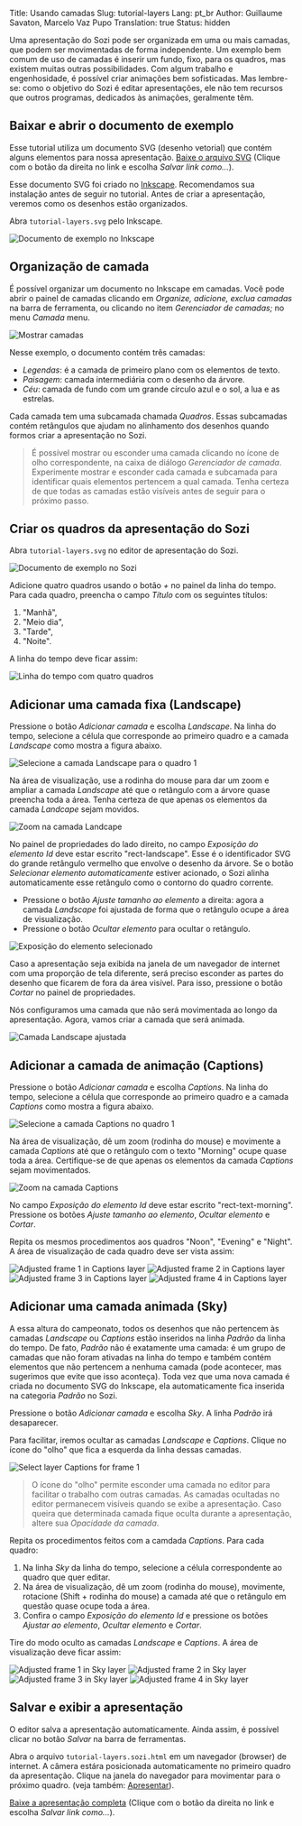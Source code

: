 Title: Usando camadas
Slug: tutorial-layers
Lang: pt_br
Author: Guillaume Savaton, Marcelo Vaz Pupo
Translation: true
Status: hidden

Uma apresentação do Sozi pode ser organizada em uma ou mais camadas, que podem ser movimentadas de forma independente.
Um exemplo bem comum de uso de camadas é inserir um fundo, fixo, para os quadros,
mas existem muitas outras possibilidades.
Com algum trabalho e engenhosidade, é possível criar animações bem sofisticadas.
Mas lembre-se: como o objetivo do Sozi é editar apresentações,
ele não tem recursos que outros programas, dedicados às animações, geralmente têm.

Baixar e abrir o documento de exemplo
-------------------------------------

Esse tutorial utiliza um documento SVG (desenho vetorial) que contém alguns elementos para nossa apresentação.
[Baixe o arquivo SVG](https://github.com/senshu/Sozi/raw/master/samples/tutorial-layers.svg)
(Clique com o botão da direita no link e escolha *Salvar link como...*).

Esse documento SVG foi criado no [Inkscape](https://inkscape.org).
Recomendamos sua instalação antes de seguir no tutorial.
Antes de criar a apresentação, veremos como os desenhos estão organizados.

Abra `tutorial-layers.svg` pelo Inkscape.

![Documento de exemplo no Inkscape](|filename|/images/tutorial-layers/sozi-layers-tutorial-screenshot-01.pt_br.png)

Organização de camada
---------------------

É possível organizar um documento no Inkscape em camadas.
Você pode abrir o painel de camadas clicando em *Organize, adicione, exclua camadas* na barra de ferramenta,
ou clicando no item *Gerenciador de camadas;* no menu *Camada* menu.

![Mostrar camadas](|filename|/images/tutorial-layers/sozi-layers-tutorial-screenshot-02.pt_br.png)

Nesse exemplo, o documento contém três camadas:

* *Legendas*: é a camada de primeiro plano com os elementos de texto.
* *Paisagem*: camada intermediária com o desenho da árvore.
* *Céu*: camada de fundo com um grande círculo azul e o sol, a lua e as estrelas.

Cada camada tem uma subcamada chamada *Quadros*. Essas subcamadas contém retângulos
que ajudam no alinhamento dos desenhos quando formos criar a apresentação no Sozi.

> É possível mostrar ou esconder uma camada clicando no ícone de olho correspondente, na caixa de diálogo *Gerenciador de camada*.
> Experimente mostrar e esconder cada camada e subcamada para identificar quais elementos pertencem a qual camada.
> Tenha certeza de que todas as camadas estão visíveis antes de seguir para o próximo passo.

Criar os quadros da apresentação do Sozi
----------------------------------------

Abra `tutorial-layers.svg` no editor de apresentação do Sozi.

![Documento de exemplo no Sozi](|filename|/images/tutorial-layers/sozi-layers-tutorial-screenshot-03.png)

Adicione quatro quadros usando o botão *+* no painel da linha do tempo.
Para cada quadro, preencha o campo *Título* com os seguintes títulos:

1. "Manhã",
2. "Meio dia",
3. "Tarde",
4. "Noite".

A linha do tempo deve ficar assim:

![Linha do tempo com quatro quadros](|filename|/images/tutorial-layers/sozi-layers-tutorial-screenshot-04.png)

Adicionar uma camada fixa (Landscape)
------------------------------------

Pressione o botão *Adicionar camada* e escolha *Landscape*.
Na linha do tempo, selecione a célula que corresponde ao primeiro quadro
e a camada *Landscape* como mostra a figura abaixo.

![Selecione a camada Landscape para o quadro 1](|filename|/images/tutorial-layers/sozi-layers-tutorial-screenshot-05.png)

Na área de visualização, use a rodinha do mouse para dar um zoom e ampliar a camada *Landscape*
até que o retângulo com a árvore quase preencha toda a área.
Tenha certeza de que apenas os elementos da camada *Landcape* sejam movidos.

![Zoom na camada Landcape](|filename|/images/tutorial-layers/sozi-layers-tutorial-screenshot-06.png)

No painel de propriedades do lado direito, no campo *Exposição do elemento Id* deve estar escrito
"rect-landscape".
Esse é o identificador SVG do grande retângulo vermelho que envolve o desenho da árvore.
Se o botão *Selecionar elemento automaticamente* estiver acionado, o Sozi alinha automaticamente
esse retângulo como o contorno do quadro corrente.

* Pressione o botão *Ajuste tamanho ao elemento* a direita: agora a camada *Landscape* foi
  ajustada de forma que o retângulo ocupe a área de visualização.
* Pressione o botão *Ocultar elemento* para ocultar o retângulo.

![Exposição do elemento selecionado](|filename|/images/tutorial-layers/sozi-layers-tutorial-screenshot-07.png)

Caso a apresentação seja exibida na janela de um navegador de internet com uma proporção de tela diferente,
será preciso esconder as partes do desenho que ficarem de fora da área visível.
Para isso, pressione o botão *Cortar* no painel de propriedades.

Nós configuramos uma camada que não será movimentada ao longo da apresentação.
Agora, vamos criar a camada que será animada.

![Camada Landscape ajustada](|filename|/images/tutorial-layers/sozi-layers-tutorial-screenshot-08.png)

Adicionar a camada de animação (Captions)
----------------------------------------

Pressione o botão *Adicionar camada* e escolha *Captions*.
Na linha do tempo, selecione a célula que corresponde ao primeiro quadro
e a camada *Captions* como mostra a figura abaixo.

![Selecione a camada Captions no quadro 1](|filename|/images/tutorial-layers/sozi-layers-tutorial-screenshot-09.png)

Na área de visualização, dê um zoom (rodinha do mouse) e movimente a camada *Captions*
até que o retângulo com o texto "Morning" ocupe quase toda a área.
Certifique-se de que apenas os elementos da camada *Captions* sejam movimentados.

![Zoom na camada Captions](|filename|/images/tutorial-layers/sozi-layers-tutorial-screenshot-10.png)

No campo *Exposição do elemento Id* deve estar escrito "rect-text-morning".
Pressione os botões *Ajuste tamanho ao elemento*, *Ocultar elemento* e *Cortar*.

Repita os mesmos procedimentos aos quadros "Noon", "Evening" e "Night".
A área de visualização de cada quadro deve ser vista assim:

![Adjusted frame 1 in Captions layer](|filename|/images/tutorial-layers/sozi-layers-tutorial-screenshot-11.png)
![Adjusted frame 2 in Captions layer](|filename|/images/tutorial-layers/sozi-layers-tutorial-screenshot-12.png)
![Adjusted frame 3 in Captions layer](|filename|/images/tutorial-layers/sozi-layers-tutorial-screenshot-13.png)
![Adjusted frame 4 in Captions layer](|filename|/images/tutorial-layers/sozi-layers-tutorial-screenshot-14.png)

Adicionar uma camada animada (Sky)
--------------------------------

A essa altura do campeonato, todos os desenhos que não pertencem às camadas *Landscape* ou *Captions*
estão inseridos na linha *Padrão* da linha do tempo.
De fato, *Padrão* não é exatamente uma camada: é um grupo de camadas que não foram ativadas na linha do tempo
e também contém elementos que não pertencem a nenhuma camada (pode acontecer, mas sugerimos que evite que isso aconteça).
Toda vez que uma nova camada é criada no documento SVG do Inkscape, ela automaticamente fica inserida
na categoria *Padrão* no Sozi.

Pressione o botão *Adicionar camada* e escolha *Sky*.
A linha *Padrão* irá desaparecer.

Para facilitar, iremos ocultar as camadas *Landscape* e *Captions*.
Clique no ícone do "olho" que fica a esquerda da linha dessas camadas.

![Select layer Captions for frame 1](|filename|/images/tutorial-layers/sozi-layers-tutorial-screenshot-15.png)

> O ícone do "olho" permite esconder uma camada no editor para facilitar o trabalho com outras camadas.
> As camadas ocultadas no editor permanecem visíveis quando se exibe a apresentação.
> Caso queira que determinada camada fique oculta durante a apresentação, altere sua *Opacidade da camada*.

Repita os procedimentos feitos com a camdada *Captions*.
Para cada quadro:

1. Na linha *Sky* da linha do tempo, selecione a célula correspondente ao quadro que quer editar.
2. Na área de visualização, dê um zoom (rodinha do mouse), movimente, rotacione (Shift + rodinha do mouse) a camada até que
o retângulo em questão quase ocupe toda a área.
3. Confira o campo *Exposição do elemento Id* e pressione os botões *Ajustar ao elemento*, *Ocultar elemento* e *Cortar*.

Tire do modo oculto as camadas *Landscape* e *Captions*.
A área de visualização deve ficar assim:

![Adjusted frame 1 in Sky layer](|filename|/images/tutorial-layers/sozi-layers-tutorial-screenshot-16.png)
![Adjusted frame 2 in Sky layer](|filename|/images/tutorial-layers/sozi-layers-tutorial-screenshot-17.png)
![Adjusted frame 3 in Sky layer](|filename|/images/tutorial-layers/sozi-layers-tutorial-screenshot-18.png)
![Adjusted frame 4 in Sky layer](|filename|/images/tutorial-layers/sozi-layers-tutorial-screenshot-19.png)

Salvar e exibir a apresentação
------------------------------

O editor salva a apresentação automaticamente.
Ainda assim, é possível clicar no botão *Salvar* na barra de ferramentas.

Abra o arquivo `tutorial-layers.sozi.html` em um navegador (browser) de internet.
A câmera estára posicionada automaticamente no primeiro quadro da apresentação.
Clique na janela do navegador para movimentar para o próximo quadro.
(veja também: [Apresentar](|filename|play.md)).

[Baixe a apresentação completa](https://github.com/senshu/Sozi/raw/master/samples/tutorial-layers.sozi.html)
(Clique com o botão da direita no link e escolha *Salvar link como...*).
